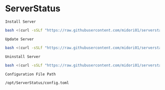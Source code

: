 # ServerStatus
`Install Server`
```bash
bash <(curl -sSLf "https://raw.githubusercontent.com/midori01/serverstatus/master/install.sh")
```
`Update Server`
```bash
bash <(curl -sSLf "https://raw.githubusercontent.com/midori01/serverstatus/master/install.sh") update
```
`Uninstall Server`
```bash
bash <(curl -sSLf "https://raw.githubusercontent.com/midori01/serverstatus/master/install.sh") uninstall
```
`Configuration File Path`
```bash
/opt/ServerStatus/config.toml
```
